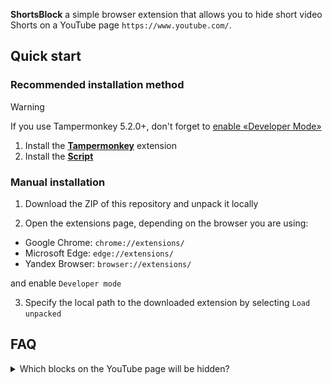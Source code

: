 **ShortsBlock** a simple browser extension that allows you to hide short video Shorts on a YouTube page `https://www.youtube.com/`.


## Quick start

### Recommended installation method

> [!WARNING]
> If you use Tampermonkey 5.2.0+, don't forget to [enable «Developer Mode»](https://www.tampermonkey.net/faq.php#Q209)

1. Install the **[Tampermonkey](https://www.tampermonkey.net/index.php)** extension
2. Install the **[Script](https://update.greasyfork.org/scripts/547838/ShortsBlock.user.js)**

### Manual installation

1. Download the ZIP of this repository and unpack it locally

2. Open the extensions page, depending on the browser you are using:

- Google Chrome: `chrome://extensions/`
- Microsoft Edge: `edge://extensions/`
- Yandex Browser: `browser://extensions/`

and enable `Developer mode`

3. Specify the local path to the downloaded extension by selecting `Load unpacked`


## FAQ

<details>
  <summary>Which blocks on the YouTube page will be hidden?</summary>

1. The Shorts section on the YouTube homepage

2. The Shorts section in the sidebar
   ![The Shorts section in the sidebar](assets/docs/1.png)

3. The Shorts section in the search results
   ![The Shorts section in the search results](assets/docs/2.png)

4. The Shorts section next to the video being played
   ![The Shorts section next to the video being played](assets/docs/3.png)
</details>
